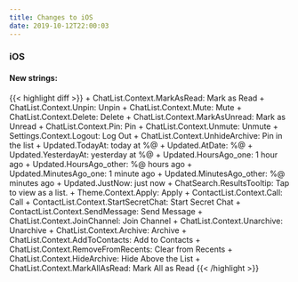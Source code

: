 ```yaml
---
title: Changes to iOS
date: 2019-10-12T22:00:03
---
```

<h3>iOS</h3>
<h4>New strings:</h4>
{{< highlight diff >}}
+ ChatList.Context.MarkAsRead: Mark as Read
+ ChatList.Context.Unpin: Unpin
+ ChatList.Context.Mute: Mute
+ ChatList.Context.Delete: Delete
+ ChatList.Context.MarkAsUnread: Mark as Unread
+ ChatList.Context.Pin: Pin
+ ChatList.Context.Unmute: Unmute
+ Settings.Context.Logout: Log Out
+ ChatList.Context.UnhideArchive: Pin in the list
+ Updated.TodayAt: today at %@
+ Updated.AtDate: %@
+ Updated.YesterdayAt: yesterday at %@
+ Updated.HoursAgo_one: 1 hour ago
+ Updated.HoursAgo_other: %@ hours ago
+ Updated.MinutesAgo_one: 1 minute ago
+ Updated.MinutesAgo_other: %@ minutes ago
+ Updated.JustNow: just now
+ ChatSearch.ResultsTooltip: Tap to view as a list.
+ Theme.Context.Apply: Apply
+ ContactList.Context.Call: Call
+ ContactList.Context.StartSecretChat: Start Secret Chat
+ ContactList.Context.SendMessage: Send Message
+ ChatList.Context.JoinChannel: Join Channel
+ ChatList.Context.Unarchive: Unarchive
+ ChatList.Context.Archive: Archive
+ ChatList.Context.AddToContacts: Add to Contacts
+ ChatList.Context.RemoveFromRecents: Clear from Recents
+ ChatList.Context.HideArchive: Hide Above the List
+ ChatList.Context.MarkAllAsRead: Mark All as Read
{{< /highlight >}}


